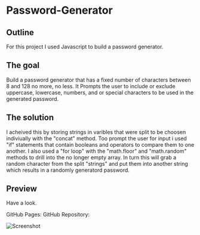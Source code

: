 # Password-Generator

## Outline
For this project I used Javascript to build a password generator.

## The goal
Build a password generator that has a fixed number of characters between 8 and 128 no more, no less. It Prompts the user to include or exclude  uppercase, lowercase, numbers, and or special characters to be used in the generated password. 

## The solution
I acheived this by storing strings in varibles that were split to be choosen indiviually with the "concat" method. Too prompt the user for input i used "if" statements that contain booleans and operators to compare them to one another. I also used a "for loop" with the "math.floor" and "math.random" methods to drill into the no longer empty array. In turn this will grab a random character from the split "strings" and put them into another string which results in a randomly generatord password.

## Preview
Have a look.

GitHub Pages: 
GitHub Repository: 

![Screenshot](assets/images/screenshpt.png)
